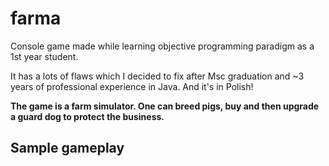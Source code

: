# farma

Console game made while learning objective programming paradigm as a 1st year student.

It has a lots of flaws which I decided to fix after Msc graduation and ~3 years of professional experience in Java. And
it's in Polish!

**The game is a farm simulator. One can breed pigs, buy and then upgrade a guard dog to protect the business.**

## Sample gameplay

```c++

```